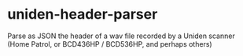 # uniden-header-parser

Parse as JSON the header of a wav file recorded by a Uniden scanner (Home Patrol, or BCD436HP / BCD536HP, and perhaps others)
